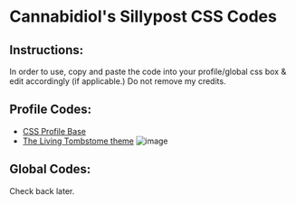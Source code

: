 # Cannabidiol's Sillypost CSS Codes

## Instructions:
In order to use, copy and paste the code into your profile/global css box & edit accordingly (if applicable.)
Do not remove my credits.

## Profile Codes:
- [CSS Profile Base](https://github.com/canna-bidiol/cannabidiols-sillypost-css/blob/main/themes/CSS%20Profile%20Base.css)
- [The Living Tombstome theme](https://github.com/canna-bidiol/cannabidiols-sillypost-css/blob/main/themes/The%20Living%20Tombstone%20theme.css)
![image](https://github.com/user-attachments/assets/91f73190-a3a6-4da7-9629-8f9ac3f361dd)

## Global Codes:
Check back later.
